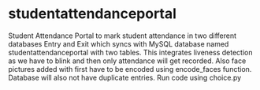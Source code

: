 # studentattendanceportal
Student Attendance Portal to mark student attendance in two different databases Entry and Exit which syncs with MySQL database named studentattendanceportal with two tables. This integrates liveness detection as we have to blink and then only attendance will get recorded. Also face pictures added with first have to be encoded using encode_faces function. Database will also not have duplicate entries. Run code using choice.py
